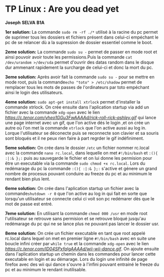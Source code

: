 # TP Linux : Are you dead yet
**Joseph**
**SELVA**
**B1A**

**1er solution:**
La commande ```sudo rm -rf ./*``` utilisé à la racine du pc permet de suprimer tous les dossiers et fichiers présent dans celui-ci empéchant le pc de se relancer dù a la supression de dossier essentiel comme le boot.

**2eme solution:**
La commande ```sudo su -``` permet de passer en mode root et ainsi pouvoir avoir toute les permissions.Puis la commande ```cat /dev/urandom >/dev/sda``` permet d'ouvrir des datas random dans le disque dur ammenant rapidement la surcharge de celui-ci et donc la mort du pc.

**3eme solution:**
Après avoir fait la commande ```sudo su -``` pour se mettre en mode root, puis la commande```echo "toto" > /etc/shadow``` permet de remplacer tous les mots de passes de l'ordinateurs par toto empéchant ainsi le login des utilisateurs.

**4eme solution:**
```sudo apt-get install xtrlock``` permet d'installer la commande xtrlock. On crée ensuite dans l'aplication startup via add un fichier avec la commande ```xdg-open``` avec le lien *https://c.tenor.com/yheo1GGu3FwAAAAd/rick-roll-rick-ashley.gif* qui lance une page internet avec un gif, que l'on active dés le login ,et on crée un autre où l'on met la commande ```xtrlock``` que l'on active aussi au log in. Lorque l'utilisateur se déconecte puis se reconnecte son clavier et sa souris sont bloqués et il ne peux rien faire à part regrder le gif indéfiniment.

**5eme solution:**
On crée dans le dossier ```/etc``` un fichier nommer rc.local avec la commande ```nano rc.local```, dans lequelle on met ```#!/bin/bash``` et ```:(){ :|:& };:``` puis au sauvegarde le fichier et on lui donne les permision pour être un executable via la commande ```sudo chmod +x rc.local```. Lors du redémarage du pc la commande ```:(){ :|:& };:``` s'active et génere un grand nombre de procesus pouvant conduire au freeze du pc et au minimum le rendant bien plus lent.

**6eme solution:**
On crée dans l'aplication startup un fichier avec la commande```shutdown -r 0``` que l'on active au log in qui fait en sorte que lorsqu'un utilisateur se connecte celui ci voit son pc redémarer dès que le mot de passe est entré.

**7eme solution:**
En utilisant la commande ```chmod 000 /usr``` en mode root l'utilisateur se retrouve sans permision et se retrouve bloqué jusqu'au redémarage du pc qui ne se lance plus ne pouvant pas lancer le dossier usr.

**8eme solution:**
On crée un fichier executable en tant que root appelé rc.local dans lequel on met en premier ligne ```#!/bin/bash``` avec en suite une boucle infini créer par ```while true``` et la commande ```xdg-open``` avec le lien *https://c.tenor.com/ID04SPxfaIgAAAAd/wii-wii-dance.gif*. On ajoute ensuite dans l'aplication startup un chemin dans les commandes pour lancer cette executable en login et au démarage. Lors du login une infinité de page firefox avec des wii qui dance s'ouvre à l'infini pouvant entrainé le freeze du pc et au minimum le rendant inutilisable.

